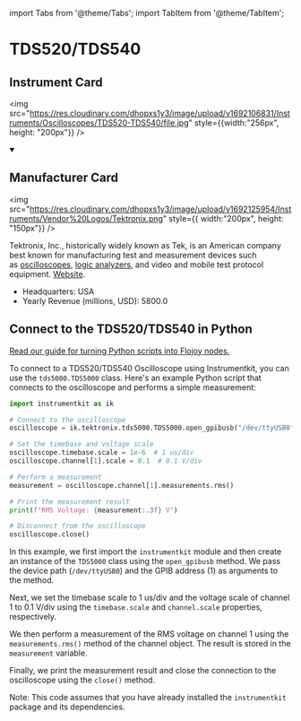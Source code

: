 
import Tabs from '@theme/Tabs';
import TabItem from '@theme/TabItem';

# TDS520/TDS540

## Instrument Card

<div className="flex">

<div>



</div>

<img src="https://res.cloudinary.com/dhopxs1y3/image/upload/v1692106831/Instruments/Oscilloscopes/TDS520-TDS540/file.jpg" style={{width:"256px", height: "200px"}} />

</div>

>

<details open>
<summary><h2>Manufacturer Card</h2></summary>

<img src="https://res.cloudinary.com/dhopxs1y3/image/upload/v1692125954/Instruments/Vendor%20Logos/Tektronix.png" style={{ width:"200px", height: "150px"}} />

Tektronix, Inc., historically widely known as Tek, is an American company best known for manufacturing test and measurement devices such as [oscilloscopes](https://en.wikipedia.org/wiki/Oscilloscope), [logic analyzers](https://en.wikipedia.org/wiki/Logic_analyzer), and video and mobile test protocol equipment. <a href="https://www.tek.com/en">Website</a>.

<ul>
  <li>Headquarters: USA</li>
  <li>Yearly Revenue (millions, USD): 5800.0</li>
</ul>
</details>

## Connect to the TDS520/TDS540 in Python

[Read our guide for turning Python scripts into Flojoy nodes.](https://docs.flojoy.ai/custom-nodes/creating-custom-node/)


<Tabs>
<TabItem value="Instrumentkit" label="Instrumentkit">

To connect to a TDS520/TDS540 Oscilloscope using Instrumentkit, you can use the `tds5000.TDS5000` class. Here's an example Python script that connects to the oscilloscope and performs a simple measurement:

```python
import instrumentkit as ik

# Connect to the oscilloscope
oscilloscope = ik.tektronix.tds5000.TDS5000.open_gpibusb("/dev/ttyUSB0", 1)

# Set the timebase and voltage scale
oscilloscope.timebase.scale = 1e-6  # 1 us/div
oscilloscope.channel[1].scale = 0.1  # 0.1 V/div

# Perform a measurement
measurement = oscilloscope.channel[1].measurements.rms()

# Print the measurement result
print(f"RMS Voltage: {measurement:.3f} V")

# Disconnect from the oscilloscope
oscilloscope.close()
```

In this example, we first import the `instrumentkit` module and then create an instance of the `TDS5000` class using the `open_gpibusb` method. We pass the device path (`/dev/ttyUSB0`) and the GPIB address (1) as arguments to the method.

Next, we set the timebase scale to 1 us/div and the voltage scale of channel 1 to 0.1 V/div using the `timebase.scale` and `channel.scale` properties, respectively.

We then perform a measurement of the RMS voltage on channel 1 using the `measurements.rms()` method of the channel object. The result is stored in the `measurement` variable.

Finally, we print the measurement result and close the connection to the oscilloscope using the `close()` method.

Note: This code assumes that you have already installed the `instrumentkit` package and its dependencies.

</TabItem>
</Tabs>